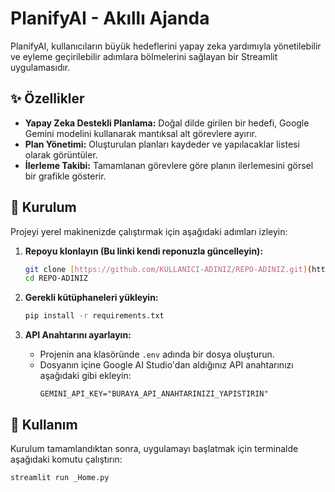 # PlanifyAI - Akıllı Ajanda

PlanifyAI, kullanıcıların büyük hedeflerini yapay zeka yardımıyla yönetilebilir ve eyleme geçirilebilir adımlara bölmelerini sağlayan bir Streamlit uygulamasıdır.

## ✨ Özellikler

- **Yapay Zeka Destekli Planlama:** Doğal dilde girilen bir hedefi, Google Gemini modelini kullanarak mantıksal alt görevlere ayırır.
- **Plan Yönetimi:** Oluşturulan planları kaydeder ve yapılacaklar listesi olarak görüntüler.
- **İlerleme Takibi:** Tamamlanan görevlere göre planın ilerlemesini görsel bir grafikle gösterir.

## 🔧 Kurulum

Projeyi yerel makinenizde çalıştırmak için aşağıdaki adımları izleyin:

1.  **Repoyu klonlayın (Bu linki kendi reponuzla güncelleyin):**
    ```bash
    git clone [https://github.com/KULLANICI-ADINIZ/REPO-ADINIZ.git](https://github.com/KULLANICI-ADINIZ/REPO-ADINIZ.git)
    cd REPO-ADINIZ
    ```

2.  **Gerekli kütüphaneleri yükleyin:**
    ```bash
    pip install -r requirements.txt
    ```

3.  **API Anahtarını ayarlayın:**
    - Projenin ana klasöründe `.env` adında bir dosya oluşturun.
    - Dosyanın içine Google AI Studio'dan aldığınız API anahtarınızı aşağıdaki gibi ekleyin:
      ```
      GEMINI_API_KEY="BURAYA_API_ANAHTARINIZI_YAPISTIRIN"
      ```

## 🚀 Kullanım

Kurulum tamamlandıktan sonra, uygulamayı başlatmak için terminalde aşağıdaki komutu çalıştırın:

```bash
streamlit run _Home.py